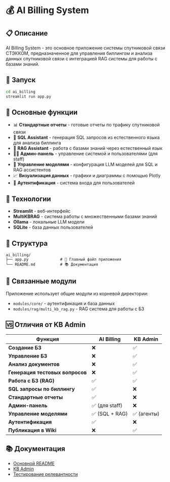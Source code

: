 # 💰 AI Billing System

## 📋 Описание

AI Billing System - это основное приложение системы спутниковой связи СТЭККОМ, предназначенное для управления биллингом и анализа данных спутниковой связи с интеграцией RAG системы для работы с базами знаний.

## 🚀 Запуск

```bash
cd ai_billing
streamlit run app.py
```

## 🎯 Основные функции

- 📊 **Стандартные отчеты** - готовые отчеты по трафику спутниковой связи
- 🧮 **SQL Assistant** - генерация SQL запросов из естественного языка для анализа биллинга
- 🤖 **RAG Assistant** - работа с базами знаний через естественный язык
- 👨‍💼 **Админ-панель** - управление системой и пользователями (для staff)
- 🤖 **Управление моделями** - конфигурация LLM моделей для SQL и RAG ассистентов
- 📈 **Визуализация данных** - графики и диаграммы с помощью Plotly
- 🔐 **Аутентификация** - система входа для пользователей

## 🔧 Технологии

- **Streamlit** - веб-интерфейс
- **MultiKBRAG** - система работы с множественными базами знаний
- **Ollama** - локальные LLM модели
- **SQLite** - база данных пользователей

## 📁 Структура

```
ai_billing/
├── app.py              # 🚀 Главный файл приложения
└── README.md           # 📚 Документация
```

## 🔗 Связанные модули

Приложение использует общие модули из корневой директории:
- `modules/core/` - аутентификация и база данных
- `modules/rag/multi_kb_rag.py` - RAG система для работы с БЗ

## 🆚 Отличия от KB Admin

| Функция | AI Billing | KB Admin |
|---------|------------|----------|
| **Создание БЗ** | ❌ | ✅ |
| **Управление БЗ** | ❌ | ✅ |
| **Анализ документов** | ❌ | ✅ |
| **Генерация тестовых вопросов** | ❌ | ✅ |
| **Работа с БЗ (RAG)** | ✅ | ✅ |
| **SQL запросы по биллингу** | ✅ | ❌ |
| **Стандартные отчеты** | ✅ | ❌ |
| **Админ-панель** | ✅ (для staff) | ❌ |
| **Управление моделями** | ✅ (SQL + RAG) | ✅ (агенты) |
| **Аутентификация** | ✅ | ❌ |
| **Публикация в Wiki** | ❌ | ✅ |

## 📚 Документация

- [Основной README](../README.md)
- [KB Admin](../kb_admin/README.md)
- [Тестирование релевантности](../KB_RELEVANCE_TESTING_GUIDE.md)
